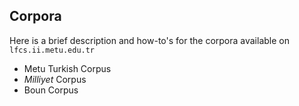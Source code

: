 ## Corpora

Here is a brief description and how-to's for the corpora available on `lfcs.ii.metu.edu.tr`

* Metu Turkish Corpus
* _Milliyet_ Corpus
* Boun Corpus
